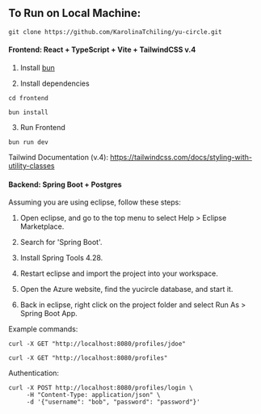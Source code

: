 


## To Run on Local Machine:

```
git clone https://github.com/KarolinaTchiling/yu-circle.git
```

#### Frontend: React + TypeScript + Vite + TailwindCSS v.4


1. Install [bun](https://bun.sh/)

2. Install dependencies

```
cd frontend

bun install
```

3. Run Frontend

```
bun run dev
```

Tailwind Documentation (v.4): https://tailwindcss.com/docs/styling-with-utility-classes


#### Backend: Spring Boot + Postgres

Assuming you are using eclipse, follow these steps:

1. Open eclipse, and go to the top menu to select Help > Eclipse Marketplace.

2. Search for 'Spring Boot'.

3. Install Spring Tools 4.28.

4. Restart eclipse and import the project into your workspace.

5. Open the Azure website, find the yucircle database, and start it.

6. Back in eclipse, right click on the project folder and select Run As > Spring Boot App.


Example commands:
```
curl -X GET "http://localhost:8080/profiles/jdoe"

curl -X GET "http://localhost:8080/profiles"
```

Authentication:
```
curl -X POST http://localhost:8080/profiles/login \
     -H "Content-Type: application/json" \
     -d '{"username": "bob", "password": "password"}'
```